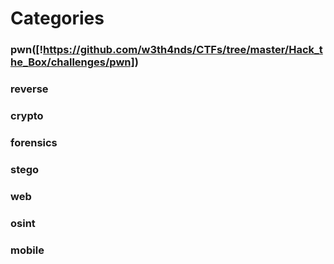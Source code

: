# Categories

### pwn([!https://github.com/w3th4nds/CTFs/tree/master/Hack_the_Box/challenges/pwn])
### reverse
### crypto
### forensics
### stego
### web
### osint
### mobile

